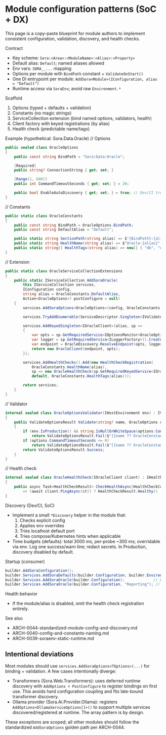 ﻿# Module configuration patterns (SoC + DX)

This page is a copy-paste blueprint for module authors to implement consistent configuration, validation, discovery, and health checks.

Contract
- Key scheme: `Sora:<Area>:<ModuleName>:<Alias>:<Property>`
- Default alias: `Default`; named aliases allowed
- Env vars: `SORA__...` mapping
- Options per module with `BindPath` constant + `ValidateOnStart()`
- One DI entrypoint per module: `AddSora<Module>(IConfiguration, alias = "Default")`
- Runtime access via `SoraEnv`; avoid raw `Environment.*`

Scaffold
1) Options (typed + defaults + validation)
2) Constants (no magic strings)
3) ServiceCollection extension (bind named options, validators, health)
4) Client factory with keyed registrations (by alias)
5) Health check (predictable name/tags)

Example (hypothetical: Sora.Data.Oracle)
// Options
```csharp
public sealed class OracleOptions
{
    public const string BindPath = "Sora:Data:Oracle";

    [Required]
    public string? ConnectionString { get; set; }

    [Range(1, 600)]
    public int CommandTimeoutSeconds { get; set; } = 30;

    public bool EnableAutoDiscovery { get; set; } = true; // Dev/CI true; Prod false
}
```

// Constants
```csharp
public static class OracleConstants
{
    public const string BindPath = OracleOptions.BindPath;
    public const string DefaultAlias = "Default";

    public static string SectionPath(string alias) => $"{BindPath}:{alias}";
    public static string HealthName(string alias) => $"Oracle:{alias}";
    public static string[] HealthTags(string alias) => new[] { "db", "oracle", alias };
}
```

// Extension
```csharp
public static class OracleServiceCollectionExtensions
{
    public static IServiceCollection AddSoraOracle(
        this IServiceCollection services,
        IConfiguration config,
        string alias = OracleConstants.DefaultAlias,
        Action<OracleOptions>? postConfigure = null)
    {
        services.AddSoraOptions<OracleOptions>(config, OracleConstants.SectionPath(alias), o => postConfigure?.Invoke(o));

        services.TryAddEnumerable(ServiceDescriptor.Singleton<IValidateOptions<OracleOptions>, OracleOptionsValidator>());

        services.AddKeyedSingleton<IOracleClient>(alias, sp =>
        {
            var opts = sp.GetRequiredService<IOptionsMonitor<OracleOptions>>().Get(alias);
            var logger = sp.GetRequiredService<ILoggerFactory>().CreateLogger("Oracle");
            var endpoint = OracleDiscovery.ResolveEndpoint(opts, logger); // implement discovery per module
            return new OracleClient(endpoint, opts);
        });

        services.AddHealthChecks().Add(new HealthCheckRegistration(
            OracleConstants.HealthName(alias),
            sp => new OracleHealthCheck(sp.GetRequiredKeyedService<IOracleClient>(alias)),
            default, OracleConstants.HealthTags(alias)));

        return services;
    }
}
```

// Validator
```csharp
internal sealed class OracleOptionsValidator(IHostEnvironment env) : IValidateOptions<OracleOptions>
{
    public ValidateOptionsResult Validate(string? name, OracleOptions options)
    {
        if (env.IsProduction() && string.IsNullOrWhiteSpace(options.ConnectionString))
            return ValidateOptionsResult.Fail($"[{name ?? OracleConstants.DefaultAlias}] ConnectionString is required in Production.");
        if (options.CommandTimeoutSeconds <= 0)
            return ValidateOptionsResult.Fail($"[{name ?? OracleConstants.DefaultAlias}] CommandTimeoutSeconds must be > 0.");
        return ValidateOptionsResult.Success;
    }
}
```

// Health check
```csharp
internal sealed class OracleHealthCheck(IOracleClient client) : IHealthCheck
{
    public async Task<HealthCheckResult> CheckHealthAsync(HealthCheckContext context, CancellationToken ct = default)
        => (await client.PingAsync(ct)) ? HealthCheckResult.Healthy() : HealthCheckResult.Unhealthy("Oracle ping failed");
}
```

Discovery (Dev/CI, SoC)
- Implement a small `*Discovery` helper in the module that:
  1) Checks explicit config
  2) Applies env overrides
  3) Tries localhost default port
  4) Tries compose/Kubernetes hints when applicable
- Time budgets (defaults): total 3000 ms, per-probe ~300 ms; overridable via env. Log one success/warn line; redact secrets. In Production, discovery disabled by default.

Startup (consumer)
```csharp
builder.AddSoraConfiguration();
builder.Services.AddSoraDefaults(builder.Configuration, builder.Environment);
builder.Services.AddSoraOracle(builder.Configuration);             // Default
builder.Services.AddSoraOracle(builder.Configuration, "Reporting"); // Named alias
```

Health behavior
- If the module/alias is disabled, omit the health check registration entirely.

See also
- ARCH-0044-standardized-module-config-and-discovery.md
- ARCH-0040-config-and-constants-naming.md
- ARCH-0039-soraenv-static-runtime.md

## Intentional deviations

Most modules should use `services.AddSoraOptions<TOptions>(...)` for binding + validation. A few cases intentionally diverge:

- Transformers (Sora.Web.Transformers): uses deferred runtime discovery with `AddOptions + PostConfigure` to register bindings on first use. This avoids hard configuration coupling and fits late-bound transformer discovery.
- Ollama provider (Sora.Ai.Provider.Ollama): registers `AddOptions<OllamaServiceOptions[]>()` to support multiple services discovered/registered at runtime. The array pattern is by design.
  

These exceptions are scoped; all other modules should follow the standardized `AddSoraOptions` golden path per ARCH-0044.
